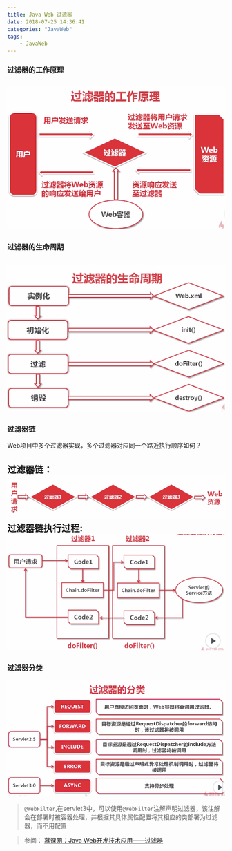 ```yaml
---
title: Java Web 过滤器
date: 2018-07-25 14:36:41
categories: "JavaWeb" 
tags:
    - JavaWeb
---
```

### 过滤器的工作原理
![filetr_work_principle](/images/filter_work_principle.png)
----
### 过滤器的生命周期
![ filetr_lifecycle](/images/filter_lifecycle.png)
----
### 过滤器链
Web项目中多个过滤器实现，多个过滤器对应同一个路近执行顺序如何？

过滤器链：
![filter_chain.png](/images/filter_chain.png)
过滤器链执行过程:
![filter_chain_process.png](/images/filter_chain_process.png)
----
### 过滤器分类
![filter_classify](/images/filter_classify.png)
> `@WebFilter`,在servlet3中，可以使用`@WebFilter`注解声明过滤器，该注解会在部署时被容器处理，并根据其具体属性配置将其相应的类部署为过滤器，而不用配置

> 参阅：
  [慕课网：Java Web开发技术应用——过滤器](https://www.imooc.com/learn/213)
